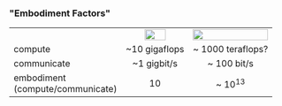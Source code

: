### "Embodiment Factors"

<table>
<tr><td></td><td align="center">
<img src="../slides/diagrams/IBM_Blue_Gene_P_supercomputer.jpg" width="60%" style="background:none; border:none; box-shadow:none;" align="center">
</td>
<td align="center">
<img src="../slides/diagrams/ClaudeShannon_MFO3807.jpg" width="100%" style="background:none; border:none; box-shadow:none;" align="center">
</td>
</tr>
<tr>
<td>compute</td><td align="center">~10 gigaflops</td><td align="center">~ 1000 teraflops?</td>
</tr>
<tr>
<td>communicate</td><td align="center">~1 gigbit/s</td><td align="center">~ 100 bit/s</tr>
<td>embodiment<br>(compute/communicate)</td><td align="center">10</td><td align="center">~ 10<sup>13</sup></tr>
</table>
